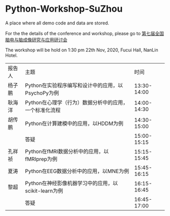 # Python-Workshop-SuZhou
A place where all demo code and data are stored.

For the the details of the conference and workshop, please go to [第七届全国脑电与脑成像研究与应用研讨会](http://www.cognscigd.cn/2020/11/16/%e7%ac%ac%e4%b8%83%e5%b1%8a%e5%85%a8%e5%9b%bd%e8%84%91%e7%94%b5%e4%b8%8e%e8%84%91%e6%88%90%e5%83%8f%e7%a0%94%e7%a9%b6%e4%b8%8e%e5%ba%94%e7%94%a8%e7%a0%94%e8%ae%a8%e4%bc%9a%ef%bc%88%e7%ac%ac%e4%b8%89/)

The workshop will be hold on  1:30 pm 22th Nov, 2020, Fucui Hall, NanLin Hotel.


|     |                                     |             | 
|-----|-------------------------------------|-------------| 
| 报告人 | 主题                                  | 时间          | 
| 杨子鹏 | Python在实验程序编写和设计中的应用，以PsychoPy为例    | 13:30-14:00 | 
| 耿海洋 | Python在心理学（行为）数据分析中的应用，一个标准化流程      | 14:00-14:30 | 
| 胡传鹏 | Python在计算建模中的应用，以HDDM为例             | 14:30-15:00 | 
|     | 答疑                                  | 15:00-15:15 | 
| 孔祥祯 | Python在fMRI数据分析中的应用，以fMRIprep为例     | 15:15-15:45 | 
| 夏涛  | Python在EEG数据分析中的应用，以MNE为例           | 15:45-16:15 | 
| 黎超  | Python在神经影像机器学习中的应用，以scikit-learn为例 | 16:15-16:45 | 
|     | 答疑                                  | 16:45-17:00 | 

